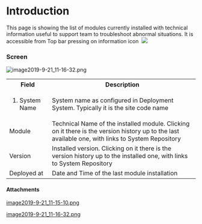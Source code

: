 # Introduction

This page is showing the list of modules currently installed with technical information useful to support team to troubleshoot abnormal situations.
It is accessible from Top bar pressing on information icon 
![](/.attachments/57639187.png)




### Screen


![image2019-9-21_11-16-32.png](/.attachments/57639204.png)


<table class="confluenceTable"><colgroup><col /><col /></colgroup><tbody><tr><th class="confluenceTh">Field</th><th class="confluenceTh">Description</th></tr><tr><td class="confluenceTd"><ol><li>System Name</li></ol></td><td class="confluenceTd">System name as configured in Deployment System. Typically it is the site code name</td></tr><tr><td class="confluenceTd">Module</td><td class="confluenceTd">Technical Name of the installed module. Clicking on it there is the version history up to the last available one, with links to System Repository</td></tr><tr><td class="confluenceTd">Version</td><td class="confluenceTd">Installed version. Clicking on it there is the version history up to the installed one, with links to System Repository</td></tr><tr><td colspan="1" class="confluenceTd">Deployed at</td><td colspan="1" class="confluenceTd">Date and Time of the last module installation</td></tr></tbody></table>



#### Attachments

[image2019-9-21_11-15-10.png](/.attachments/57639203.png)
[image2019-9-21_11-16-32.png](/.attachments/57639204.png)
